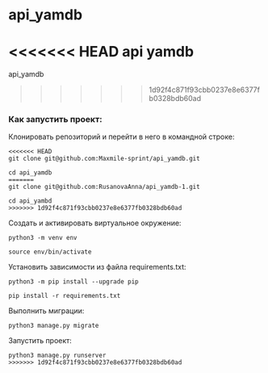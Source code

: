 # api_yamdb
<<<<<<< HEAD
api yamdb
=======
api_yamdb
>>>>>>> 1d92f4c871f93cbb0237e8e6377fb0328bdb60ad
### Как запустить проект:

Клонировать репозиторий и перейти в него в командной строке:

```
<<<<<<< HEAD
git clone git@github.com:Maxmile-sprint/api_yamdb.git
```

```
cd api_yamdb
=======
git clone git@github.com:RusanovaAnna/api_yamdb-1.git
```

```
cd api_yambd
>>>>>>> 1d92f4c871f93cbb0237e8e6377fb0328bdb60ad
```

Cоздать и активировать виртуальное окружение:

```
python3 -m venv env
```

```
source env/bin/activate
```

Установить зависимости из файла requirements.txt:

```
python3 -m pip install --upgrade pip
```

```
pip install -r requirements.txt
```

Выполнить миграции:

```
python3 manage.py migrate
```

Запустить проект:

```
python3 manage.py runserver
>>>>>>> 1d92f4c871f93cbb0237e8e6377fb0328bdb60ad
